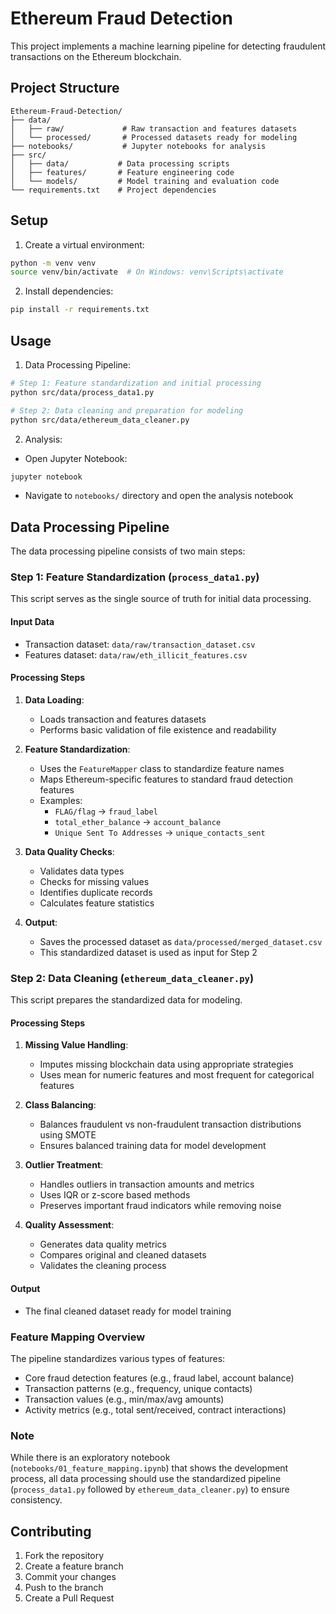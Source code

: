# Ethereum Fraud Detection

This project implements a machine learning pipeline for detecting fraudulent transactions on the Ethereum blockchain.

## Project Structure

```
Ethereum-Fraud-Detection/
├── data/
│   ├── raw/             # Raw transaction and features datasets
│   └── processed/       # Processed datasets ready for modeling
├── notebooks/           # Jupyter notebooks for analysis
├── src/
│   ├── data/           # Data processing scripts
│   ├── features/       # Feature engineering code
│   └── models/         # Model training and evaluation code
└── requirements.txt    # Project dependencies
```

## Setup

1. Create a virtual environment:
```bash
python -m venv venv
source venv/bin/activate  # On Windows: venv\Scripts\activate
```

2. Install dependencies:
```bash
pip install -r requirements.txt
```

## Usage

1. Data Processing Pipeline:
```bash
# Step 1: Feature standardization and initial processing
python src/data/process_data1.py

# Step 2: Data cleaning and preparation for modeling
python src/data/ethereum_data_cleaner.py
```

2. Analysis:
- Open Jupyter Notebook:
```bash
jupyter notebook
```
- Navigate to `notebooks/` directory and open the analysis notebook

## Data Processing Pipeline

The data processing pipeline consists of two main steps:

### Step 1: Feature Standardization (`process_data1.py`)
This script serves as the single source of truth for initial data processing.

#### Input Data
- Transaction dataset: `data/raw/transaction_dataset.csv`
- Features dataset: `data/raw/eth_illicit_features.csv`

#### Processing Steps
1. **Data Loading**: 
   - Loads transaction and features datasets
   - Performs basic validation of file existence and readability

2. **Feature Standardization**:
   - Uses the `FeatureMapper` class to standardize feature names
   - Maps Ethereum-specific features to standard fraud detection features
   - Examples:
     - `FLAG/flag` → `fraud_label`
     - `total_ether_balance` → `account_balance`
     - `Unique Sent To Addresses` → `unique_contacts_sent`

3. **Data Quality Checks**:
   - Validates data types
   - Checks for missing values
   - Identifies duplicate records
   - Calculates feature statistics

4. **Output**:
   - Saves the processed dataset as `data/processed/merged_dataset.csv`
   - This standardized dataset is used as input for Step 2

### Step 2: Data Cleaning (`ethereum_data_cleaner.py`)
This script prepares the standardized data for modeling.

#### Processing Steps
1. **Missing Value Handling**:
   - Imputes missing blockchain data using appropriate strategies
   - Uses mean for numeric features and most frequent for categorical features

2. **Class Balancing**:
   - Balances fraudulent vs non-fraudulent transaction distributions using SMOTE
   - Ensures balanced training data for model development

3. **Outlier Treatment**:
   - Handles outliers in transaction amounts and metrics
   - Uses IQR or z-score based methods
   - Preserves important fraud indicators while removing noise

4. **Quality Assessment**:
   - Generates data quality metrics
   - Compares original and cleaned datasets
   - Validates the cleaning process

#### Output
- The final cleaned dataset ready for model training

### Feature Mapping Overview
The pipeline standardizes various types of features:
- Core fraud detection features (e.g., fraud label, account balance)
- Transaction patterns (e.g., frequency, unique contacts)
- Transaction values (e.g., min/max/avg amounts)
- Activity metrics (e.g., total sent/received, contract interactions)

### Note
While there is an exploratory notebook (`notebooks/01_feature_mapping.ipynb`) that shows the development process, all data processing should use the standardized pipeline (`process_data1.py` followed by `ethereum_data_cleaner.py`) to ensure consistency.

## Contributing

1. Fork the repository
2. Create a feature branch
3. Commit your changes
4. Push to the branch
5. Create a Pull Request 